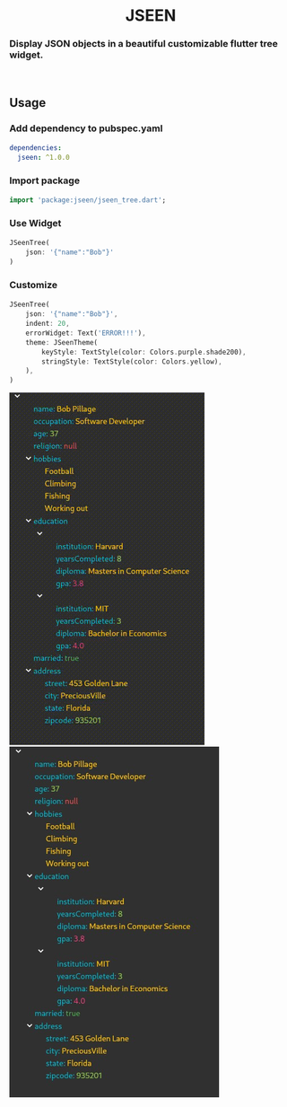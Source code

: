 <center> <h1>JSEEN</h1> </center>

### Display JSON objects in a beautiful customizable flutter tree widget.
<br>

## Usage

### Add dependency to pubspec.yaml
```yaml
dependencies:
  jseen: ^1.0.0
```

### Import package
```dart
import 'package:jseen/jseen_tree.dart';
```

### Use Widget
```dart
JSeenTree(
    json: '{"name":"Bob"}'
)
```

### Customize
```dart
JSeenTree(
    json: '{"name":"Bob"}',
    indent: 20,
    errorWidget: Text('ERROR!!!'),
    theme: JSeenTheme(
        keyStyle: TextStyle(color: Colors.purple.shade200),
        stringStyle: TextStyle(color: Colors.yellow),
    ),
)
```

<img src="https://github.com/jinyus/jseen/blob/master/example/jseen.gif?raw=true">
<img src="https://github.com/jinyus/jseen/blob/master/example/jseen.jpg?raw=true">